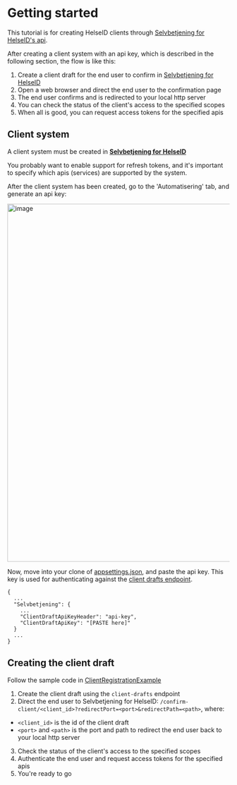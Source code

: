 # Getting started

This tutorial is for creating HelseID clients through [Selvbetjening for HelseID's api](https://ext.selvbetjening.test.nhn.no).

After creating a client system with an api key, which is described in the following section, the flow is like this:

1. Create a client draft for the end user to confirm in [Selvbetjening for HelseID](https://selvbetjening.test.nhn.no)
2. Open a web browser and direct the end user to the confirmation page
3. The end user confirms and is redirected to your local http server
4. You can check the status of the client's access to the specified scopes
5. When all is good, you can request access tokens for the specified apis

## Client system

A client system must be created in **[Selvbetjening for HelseID ](https://selvbetjening.test.nhn.no/)**

You probably want to enable support for refresh tokens, and it's important to specify which apis (services) are supported by the system.

After the client system has been created, go to the 'Automatisering' tab, and generate an api key:

<img width="812" alt="image" src="https://user-images.githubusercontent.com/69471911/234249639-d973749e-27b4-4b50-8a6b-2e4179f46e0e.png">

Now, move into your clone of [appsettings.json](https://github.com/NorskHelsenett/Selvbetjening.Samples/blob/main/ClientRegistrationExample/appsettings.json), and paste the api key. This key is used for authenticating against the [client drafts endpoint](https://ext.selvbetjening.test.nhn.no).

```
{
  ...
  "Selvbetjening": {
    ...
    "ClientDraftApiKeyHeader": "api-key",
    "ClientDraftApiKey": "[PASTE here]"
  }
  ...
}
```

## Creating the client draft

Follow the sample code in [ClientRegistrationExample](https://github.com/NorskHelsenett/Selvbetjening.Samples/tree/main/ClientRegistrationExample)

1. Create the client draft using the `client-drafts` endpoint
2. Direct the end user to Selvbetjening for HelseID: `/confirm-client/<client_id>?redirectPort=<port>&redirectPath=<path>`, where:
- `<client_id>` is the id of the client draft
- `<port>` and `<path>` is the port and path to redirect the end user back to your local http server
3. Check the status of the client's access to the specified scopes
4. Authenticate the end user and request access tokens for the specified apis
5. You're ready to go
